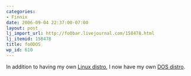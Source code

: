 ```yaml
---
categories:
- Finnix
date: 2006-09-04 22:37:00-07:00
layout: post
lj_import_url: http://fo0bar.livejournal.com/158478.html
lj_itemid: 158478
title: fo0DOS
wp_id: 610
---
```

In addition to having my own [Linux distro](https://www.finnix.org/), I now have my own [DOS distro](https://www.finnix.org/Balder).
